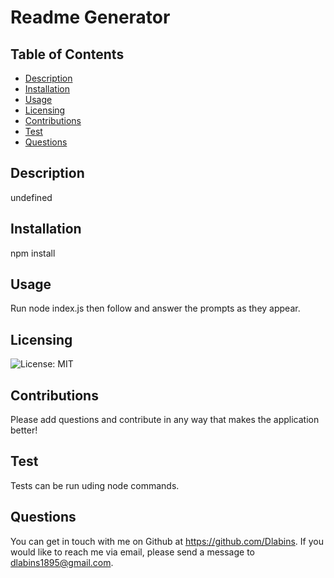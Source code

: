 # Readme Generator
  ## Table of Contents
  - [Description](#description)
  - [Installation](#installation)
  - [Usage](#usage)
  - [Licensing](#licensing)
  - [Contributions](#contributions)
  - [Test](#test)
  - [Questions](#questions)

  ## Description
  undefined
  ## Installation
  npm install
  ## Usage
  Run node index.js then follow and answer the prompts as they appear.
  ## Licensing
  ![License: MIT](https://img.shields.io/badge/license-MIT-blueviolet.svg)
  ## Contributions
  Please add questions and contribute in any way that makes the application better!
  ## Test
  Tests can be run uding node commands.
  ## Questions
  You can get in touch with me on Github at https://github.com/Dlabins.
  If you would like to reach me via email, please send a message to dlabins1895@gmail.com.
 